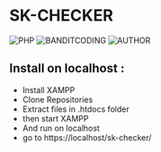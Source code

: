 # SK-CHECKER
![PHP](https://img.shields.io/badge/language-PHP-blue.svg)
![BANDITCODING](https://img.shields.io/badge/Team-Banditcoding-green)
![AUTHOR](https://img.shields.io/badge/Author-Zlaxtert-orange)

## Install on localhost : 
- Install XAMPP
- Clone Repositories
- Extract files in .htdocs folder
- then start XAMPP
- And run on localhost
- go to https://localhost/sk-checker/
